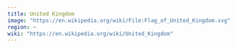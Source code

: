 ```yaml
---
title: United Kingdom
image: "https://en.wikipedia.org/wiki/File:Flag_of_United_Kingdom.svg"
region: ~
wiki: "https://en.wikipedia.org/wiki/United_Kingdom"
---
```

